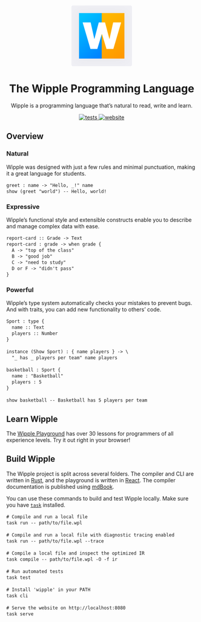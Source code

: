 <p align="center">
  <img src="website/home/images/logo.svg">
</p>

<h1 align="center">
  The Wipple Programming Language
</h1>

<p align="center">
  Wipple is a programming language that’s natural to read, write and learn.
</p>

<p align="center">
  <a href="https://github.com/wipplelang/wipple/actions/workflows/tests.yml">
    <img src="https://github.com/wipplelang/wipple/actions/workflows/tests.yml/badge.svg" alt="tests">
  </a>

  <a href="https://github.com/wipplelang/wipplelang.github.io/actions/workflows/deploy.yml">
    <img src="https://github.com/wipplelang/wipplelang.github.io/actions/workflows/deploy.yml/badge.svg" alt="website">
  </a>
</p>

## Overview

### Natural

Wipple was designed with just a few rules and minimal punctuation, making it a great language for students.

```wipple
greet : name -> "Hello, _!" name
show (greet "world") -- Hello, world!
```

### Expressive

Wipple’s functional style and extensible constructs enable you to describe and manage complex data with ease.

```wipple
report-card :: Grade -> Text
report-card : grade -> when grade {
  A -> "top of the class"
  B -> "good job"
  C -> "need to study"
  D or F -> "didn't pass"
}
```

### Powerful

Wipple’s type system automatically checks your mistakes to prevent bugs. And with traits, you can add new functionality to others’ code.

```wipple
Sport : type {
  name :: Text
  players :: Number
}

instance (Show Sport) : { name players } -> \
  "_ has _ players per team" name players

basketball : Sport {
  name : "Basketball"
  players : 5
}

show basketball -- Basketball has 5 players per team
```

## Learn Wipple

The [Wipple Playground](https://wipple.dev/playground) has over 30 lessons for programmers of all experience levels. Try it out right in your browser!

## Build Wipple

The Wipple project is split across several folders. The compiler and CLI are written in [Rust](https://rust-lang.org), and the playground is written in [React](https://react.dev). The compiler documentation is published using [mdBook](https://github.com/rust-lang/mdBook).

You can use these commands to build and test Wipple locally. Make sure you have [`task`](https://taskfile.dev) installed.

```shell
# Compile and run a local file
task run -- path/to/file.wpl

# Compile and run a local file with diagnostic tracing enabled
task run -- path/to/file.wpl --trace

# Compile a local file and inspect the optimized IR
task compile -- path/to/file.wpl -O -f ir

# Run automated tests
task test

# Install 'wipple' in your PATH
task cli

# Serve the website on http://localhost:8080
task serve
```
